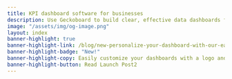 ```yaml
---
title: KPI dashboard software for businesses
description: Use Geckoboard to build clear, effective data dashboards for your business that keep teams informed, motivated and aligned around your KPIs. Try for free.
image: "/assets/img/og-image.png"
layout: index
banner-highlight: true
banner-highlight-link: /blog/new-personalize-your-dashboard-with-our-easy-customization-features
banner-highlight-badge: "New!"
banner-highlight-copy: Easily customize your dashboards with a logo and custom theme.
banner-highlight-button: Read Launch Post2
---
```


